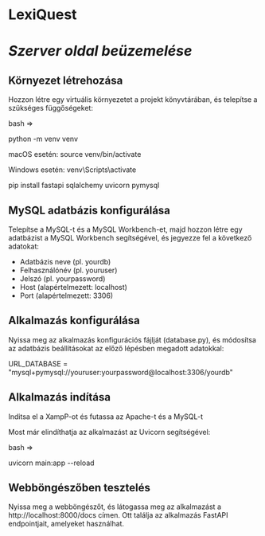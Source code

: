 # LexiQuest

# *Szerver oldal beüzemelése*

## **Környezet létrehozása**

Hozzon létre egy virtuális környezetet a projekt könyvtárában, és telepítse a szükséges függőségeket:

bash =>

python -m venv venv

macOS esetén: source venv/bin/activate

Windows esetén: venv\Scripts\activate

pip install fastapi sqlalchemy uvicorn pymysql

## **MySQL adatbázis konfigurálása**

Telepítse a MySQL-t és a MySQL Workbench-et, majd hozzon létre egy adatbázist a MySQL Workbench segítségével, és jegyezze fel a következő adatokat:

- Adatbázis neve (pl. yourdb)
- Felhasználónév (pl. youruser)
- Jelszó (pl. yourpassword)
- Host (alapértelmezett: localhost)
- Port (alapértelmezett: 3306)

## **Alkalmazás konfigurálása**

Nyissa meg az alkalmazás konfigurációs fájlját (database.py), és módosítsa az adatbázis beállításokat az előző lépésben megadott adatokkal:

URL\_DATABASE = "mysql+pymysql://youruser:yourpassword@localhost:3306/yourdb"

## **Alkalmazás indítása**

Inditsa el a XampP-ot és futassa az Apache-t és a MySQL-t

Most már elindíthatja az alkalmazást az Uvicorn segítségével:

bash =>

uvicorn main:app --reload

## **Webböngészőben tesztelés**

Nyissa meg a webböngészőt, és látogassa meg az alkalmazást a http://localhost:8000/docs címen. Ott találja az alkalmazás FastAPI endpointjait, amelyeket használhat.
